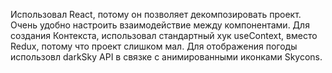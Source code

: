 Использовал React, потому он позволяет декомпозировать проект. Очень удобно настроить взаимодействие между компонентами.
Для создания Контекста, использовал стандартный хук useContext, вместо Redux, потому что проект слишком мал.
Для отображения погоды использовл darkSky API в связке с анимированными иконками Skycons.
